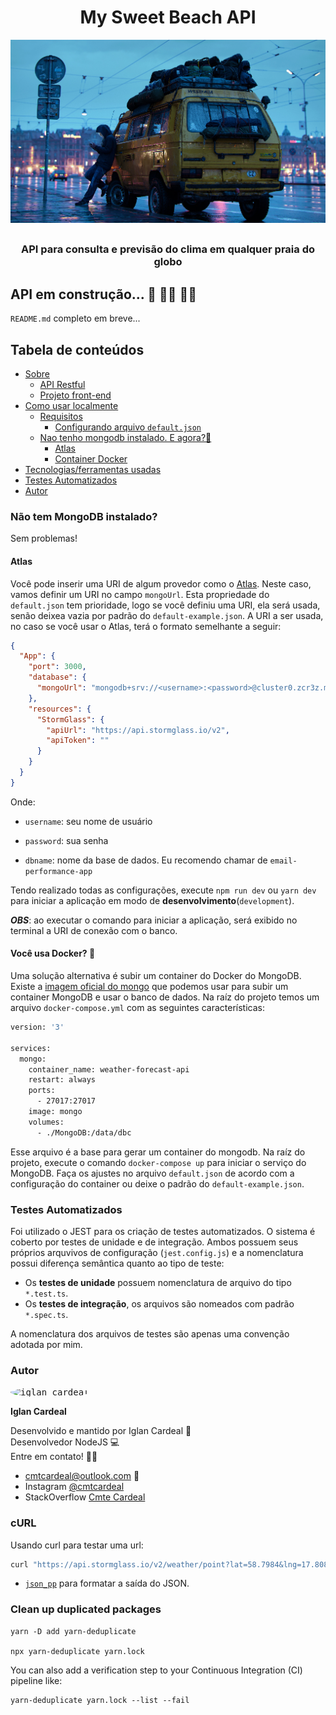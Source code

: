 # <h1 align="center">My Sweet Beach API</h1>

![weather-wallpapper](./docs/weather.png)

## <h3 align="center">API para consulta e previsão do clima em qualquer praia do globo</h3>

## API em construção... :hammer: 👷‍♂️ 👨‍💻

`README.md` completo em breve...

## Tabela de conteúdos

- [Sobre](#sobre)
  - [API Restful](#api)
  - [Projeto front-end](#frontend)
- [Como usar localmente](#como-usar)
  - [Requisitos](#como-usar)
    - [Configurando arquivo `default.json`](#env)
  - [Nao tenho mongodb instalado. E agora?🤔](#atlas)
    - [Atlas](#atlas)
    - [Container Docker](#docker)
- [Tecnologias/ferramentas usadas](#tecnologias)
- [Testes Automatizados](#testes)
- [Autor](#autor)

<p id="atlas"></p>

### Não tem MongoDB instalado?

Sem problemas!

#### Atlas

Você pode inserir uma URI de algum provedor como o [Atlas](https://www.mongodb.com/cloud/atlas/lp/try2?utm_source=google&utm_campaign=gs_americas_brazil_search_brand_atlas_desktop&utm_term=mongodb&utm_medium=cpc_paid_search&utm_ad=e&utm_ad_campaign_id=1718986516). Neste caso, vamos definir um URI no campo `mongoUrl`. Esta propriedade do `default.json` tem prioridade, logo se você definiu uma URI, ela será usada, senão deixea vazia por padrão do `default-example.json`.
A URI a ser usada, no caso se você usar o Atlas, terá o formato semelhante a seguir:

```json
{
  "App": {
    "port": 3000,
    "database": {
      "mongoUrl": "mongodb+srv://<username>:<password>@cluster0.zcr3z.mongodb.net/<dbname>?retryWrites=true&w=majority"
    },
    "resources": {
      "StormGlass": {
        "apiUrl": "https://api.stormglass.io/v2",
        "apiToken": ""
      }
    }
  }
}
```

Onde:

- `username`: seu nome de usuário

- `password`: sua senha

- `dbname`: nome da base de dados. Eu recomendo chamar de `email-performance-app`

Tendo realizado todas as configurações, execute `npm run dev` ou `yarn dev` para iniciar a aplicação em modo de **desenvolvimento**(`development`).

**_OBS_**: ao executar o comando para iniciar a aplicação, será exibido no terminal a URI de conexão com o banco.

<p id="docker"></p>

#### Você usa Docker? :whale:

Uma solução alternativa é subir um container do Docker do MongoDB. Existe a [imagem oficial do mongo](https://hub.docker.com/_/mongo) que podemos usar para subir um container MongoDB e usar o banco de dados.
Na raíz do projeto temos um arquivo `docker-compose.yml` com as seguintes características:

```bash
version: '3'

services:
  mongo:
    container_name: weather-forecast-api
    restart: always
    ports:
      - 27017:27017
    image: mongo
    volumes:
      - ./MongoDB:/data/dbc

```

Esse arquivo é a base para gerar um container do mongodb. Na raíz do projeto, execute o comando `docker-compose up` para iniciar o serviço do MongoDB. Faça os ajustes no arquivo `default.json` de acordo com a configuração do container ou deixe o padrão do `default-example.json`.

### Testes Automatizados

<p id="testes"></p>

Foi utilizado o JEST para os criação de testes automatizados. O sistema é coberto por testes de unidade e de integração. Ambos possuem seus próprios arquvivos de configuração (`jest.config.js`) e a nomenclatura possui diferença semântica quanto ao tipo de teste:

- Os **testes de unidade** possuem nomenclatura de arquivo do tipo `*.test.ts`.
- Os **testes de integração**, os arquivos são nomeados com padrão `*.spec.ts`.

A nomenclatura dos arquivos de testes são apenas uma convenção adotada por mim.

### Autor

<p id="autor"></p>

<kbd>
 <img style="border-radius: 50%;" src="https://avatars1.githubusercontent.com/u/37749943?s=460&u=70f3bf022f3a0f28c332b1aa984510910818ef02&v=4" width="100px;" alt="iglan cardeal"/>
</kbd>

<b>Iglan Cardeal</b>

Desenvolvido e mantido por Iglan Cardeal :hammer: </br>
Desenvolvedor NodeJS 💻 <br>
Entre em contato! 👋🏽

- cmtcardeal@outlook.com :email:
- Instagram [@cmtcardeal](https://www.instagram.com/cmtecardeal/)
- StackOverflow [Cmte Cardeal](https://pt.stackoverflow.com/users/95771/cmte-cardeal?tab=profile)

</div>

### cURL

Usando curl para testar uma url:

```bash
curl "https://api.stormglass.io/v2/weather/point?lat=58.7984&lng=17.8081&params=windSpeed" -H "Authorization: API_KEY" | json_pp -json_opt pretty,canonical

```

- [`json_pp`](https://www.unix.com/man-page/osx/1/json_pp/) para formatar a saída do JSON.

### Clean up duplicated packages

```none
yarn -D add yarn-deduplicate

npx yarn-deduplicate yarn.lock
```

You can also add a verification step to your Continuous Integration (CI) pipeline like:

```none
yarn-deduplicate yarn.lock --list --fail
```

```none

```

```none

```
